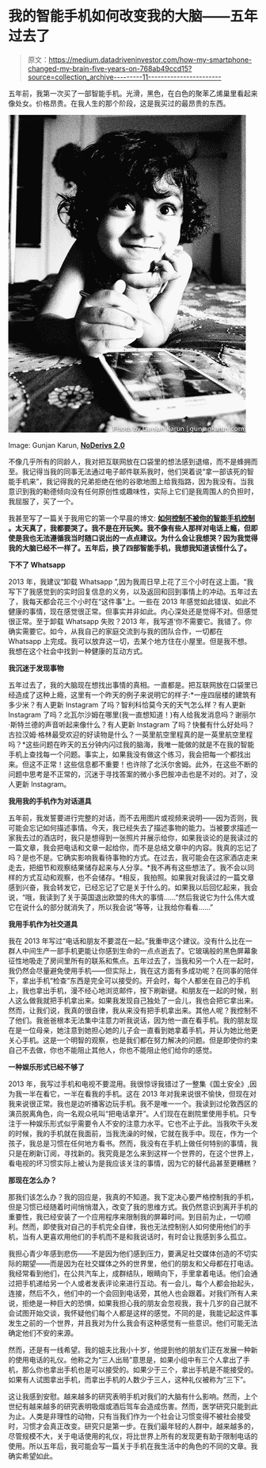 # 我的智能手机如何改变我的大脑——五年过去了

> 原文：<https://medium.datadriveninvestor.com/how-my-smartphone-changed-my-brain-five-years-on-768ab49ccd15?source=collection_archive---------11----------------------->

五年前，我第一次买了一部智能手机。光滑，黑色，在白色的聚苯乙烯巢里看起来像处女。价格昂贵。在我人生的那个阶段，这是我买过的最昂贵的东西。

![](img/7be39a4951849b81fb2543ad7ae868d4.png)

Image: Gunjan Karun, [**NoDerivs 2.0**](https://creativecommons.org/licenses/by-nd/2.0/legalcode)

不像几乎所有的同龄人，我对把互联网放在口袋里的想法感到退缩，而不是蜂拥而至。我记得当我的同事无法通过电子邮件联系我时，他们哭着说“拿一部该死的智能手机来”，我记得我的兄弟拒绝在他的谷歌地图上给我指路，因为我没有。当我意识到我的勒德倾向没有任何原创性或趣味性，实际上它们是我周围人的负担时，我屈服了，买了一个。

我甚至写了一篇关于我用它的第一个早晨的博文: [**如何控制不被你的智能手机控制**](https://redchair21.wordpress.com/2013/10/21/smartphones-not-so-smart/) **。太天真了，我都要哭了。我不是在开玩笑。我不像有些人那样对电话上瘾，但即使是我也无法遵循我当时随口说出的一点点建议。为什么会让我想哭？因为我觉得我的大脑已经不一样了。五年后，换了四部智能手机，我想我知道该怪什么了。**

**下不了 Whatsapp**

2013 年，我建议“卸载 Whatsapp ”,因为我周日早上花了三个小时在这上面。“我写下了我感觉到的实时回复信息的义务，以及返回和回到事情上的冲动。五年过去了，我每天都会花三个小时在“这件事”上。一些在 2013 年感觉如此错误、如此不健康的事情，现在感觉很正常。但事实并非如此。内心深处还是觉得不对。但感觉很正常。至于卸载 Whatsapp 失败？2013 年，我写道‘你不需要它。我错了。你确实需要它。如今，从我自己的家庭交流到与我的团队合作，一切都在 Whatsapp 上完成。我可以放弃这一切，去某个地方住在小屋里。但是我不想。我想在这个社会中找到一种健康的互动方式。

**我沉迷于发现事物**

五年过去了，我的大脑现在想找出事情的真相。一直都是。把互联网放在口袋里已经造成了这种上瘾，这里有一个昨天的例子来说明它的样子:*一座四层楼的建筑有多少米？有人更新 Instagram 了吗？智利科恰莫今天的天气怎么样？有人更新 Instagram 了吗？北瓦尔沙姆在哪里(我一直想知道！)有人给我发消息吗？谢丽尔·斯特兰德的声音听起来像什么？有人更新 Instagram 了吗？快餐有什么好处吗？古拉汉姆·格林最受欢迎的好读物是什么？一英里航空里程真的是一英里航空里程吗？*这些问题在昨天的五分钟内闪过我的脑海，我唯一能做的就是不在我的智能手机上查找每一个问题。事实上，如果我没有做这个练习，我会把每一个都找出来。但这不正常！这些信息都不重要！也许除了北沃尔舍姆。此外，在这些不断的问题中思考是不正常的，沉迷于寻找答案的微小多巴胺冲击也是不对的。对了，没人更新 Instagram。

**我用我的手机作为对话道具**

五年前，我发誓要进行完整的对话，而不去用图片或视频来说明——因为否则，我可能会忘记如何描述事情。今天，我已经失去了描述事物的能力。当被要求描述一家我去过的酒店时，我只是想得到一张照片并展示给你，如果我谈论的是我读过的一篇文章，我会把电话和文章一起给你，而不是总结文章中的内容。我真的忘记了吗？是也不是。它确实影响我看待事物的方式。在过去，我可能会在这家酒店走来走去，把细节和观察结果储存起来与人分享。*我不再有这些想法了。我不会以同样的方式互动和观察，也不会储存。*相反，我拍照。如果我对我读过的一篇文章感到兴奋，我会转发它，已经忘记了它是关于什么的。如果我以后回忆起来，我会说，“哦，我读到了关于英国退出欧盟的伟大的事情……”然后我说它为什么伟大或它在说什么的部分就消失了，所以我会说“等等，让我给你看看……”

**我用手机作为社交道具**

我在 2013 年写过“电话和朋友不要混在一起。”我重申这个建议。没有什么比在一群人中间生产一部手机更能让你感到生命的一点点逝去了。它玻璃般的黑色屏幕象征性地吸走了房间里所有的联系和焦点。五年过去了，当我和另一个人在一起时，我仍然会尽量避免使用手机——但实际上，我在这方面有多成功呢？在同事的陪伴下，拿出手机“检查”东西是完全可以接受的。开会时，每个人都坐在自己的手机上，我也拿出手机，漫不经心地浏览邮件，按下刷新键。和朋友在一起的时候，别人这么做我就把手机拿出来。如果我发现自己独处了一会儿，我也会把它拿出来。然而，让我们说，我真的很自律，我从来没有把手机拿出来。其他人呢？我控制不了他们。我爸爸根本无法集中注意力听我说话，因为他一直在看手机。我的朋友现在是一位母亲，她注意到她担心她的儿子会一直看到她拿着手机，并认为她比他更关心手机。这是一个明智的观察，也是我们都在努力解决的问题。但是即使你约束自己不去做，你也不能阻止其他人，你也不能阻止他们给你的感觉。

**一种娱乐形式已经不够了**

2013 年，我写过手机和电视不要混用。我很惊讶我错过了一整集《国土安全》,因为我一半在看它，一半在看我的手机。这在 2013 年对我来说很不愉快，但现在对我来说很正常。我也是边听播客边玩手机。我不是唯一一个。我读到过伦敦西区的演员脱离角色，向一名观众吼叫“把电话拿开”。人们现在在剧院里使用手机。只专注于一种娱乐形式似乎需要令人不安的注意力水平。它也不止于此。当我吹干头发的时候，我的手机就在我面前，当我洗澡的时候，它就在我手中。现在，作为一个孩子，我总是习惯在任何地方看书。然而，我没有在手机上做任何特别的事情，我只是在刷新订阅，寻找新的。我究竟是怎么来到这样一个世界的，在这个世界上，看电视的坏习惯实际上被认为是我应该关注的事情，因为它的替代品甚至更糟糕？

**那现在怎么办？**

那我们该怎么办？我的回应是，我真的不知道。我下定决心要严格控制我的手机，但是习惯已经随着时间悄悄潜入，改变了我的思维方式。我仍然意识到离开手机的重要性，我已经安装了一个应用程序来限制我的屏幕时间。到目前为止，一切顺利。然而，即使我对自己的手机完全自律，我也无法控制别人如何使用他们的手机，当有人更喜欢用他们的手机而不是和我说话时，有时会让我感到多么孤立。

我担心青少年感到悲伤——不是因为他们感到压力，要满足社交媒体创造的不切实际的期望——而是因为在社交媒体之外的世界里，他们的朋友和父母都在打电话。我经常看到他们，在公共汽车上，成群结队，眼睛向下，手里拿着电话。他们会通过把手机递给另一个人或者发表评论来进行互动。有一会儿，每个人都会抬起头，连接，然后不久，他们中的一个会回到电话旁，其他人也会跟着。对我们所有人来说，拒绝是一种巨大的恐惧，如果我担心我的朋友会忽视我，我十几岁的自己就不会试图开始交谈，我怀疑他们每个人都是这样的感觉。不同的是，我能记起这件事发生之前的一个世界，并且我对为什么我会有这种感觉有一些意识。他们可能无法确定他们不安的来源。

然而，还是有一线希望。我的姐夫比我小十岁，他提到他的朋友们正在发展一种新的使用电话的礼仪。他称之为“三人出局”意思是，如果小组中有三个人拿出了手机，那么你也拿出手机也是可以接受的。如果少于三个，拿出手机是不能接受的。如果有人试图拿出手机，而拿出手机的人数少于三人，这种礼仪被称为“三下”。

这让我感到安慰。越来越多的研究表明手机对我们的大脑有什么影响。然而，上个世纪有越来越多的研究表明吸烟或酒后驾车会造成伤害。然而，医学研究只能到此为止。人类是非理性的动物，只有当我们作为一个社会让习惯变得不被社会接受时，习惯才会真正改变。研究只是第一步。在我们最年轻的人群中，越来越多的，尽管规模不大，关于电话使用的礼仪，将比世界上所有的发现更有助于限制电话的使用。所以五年后，我可能会写一篇关于手机在我生活中的角色的不同的文章。我确实希望如此。